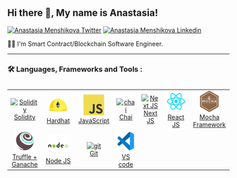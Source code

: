 <h2> Hi there 👋, My name is Anastasia! </h2>

  <!-- Socials: -->

[![Anastasia Menshikova Twitter](https://img.shields.io/badge/Twitter-1DA1F2?style=for-the-badge&logo=twitter&logoColor=white)](https://twitter.com/AnaMenshikova)
[![Anastasia Menshikova Linkedin](https://img.shields.io/badge/LinkedIn-0077B5?style=for-the-badge&logo=linkedin&logoColor=white)](https://www.linkedin.com/in/anastasia-menshikova/)

  <!-- Info: -->

👨‍💻 I'm Smart Contract/Blockchain Software Engineer.

  ---

  <!-- Languages and tools: -->

  ### :hammer_and_wrench: Languages, Frameworks and Tools :

  <div>
  <table align="left">
  <tr>
    <td align="center" width="96">
      <a href="https://soliditylang.org" target="_blank" rel="noreferrer">
      <img src="https://cdn.icon-icons.com/icons2/2107/PNG/512/file_type_solidity_icon_130156.png" width="48" height="48" alt="Solidity" />
      <br>Solidity
    </td>
    <td align="center" width="96">
      <a href="https://hardhat.org" target="_blank" rel="noreferrer">
      <img src="https://github.com/vscode-icons/vscode-icons/blob/master/icons/file_type_hardhat.svg" width="48" height="48" alt="Hardhat" />
      <br>Hardhat
    </td>
    <td align="center" width="96">
      <a href="https://www.javascript.com" target="_blank" rel="noreferrer">
      <img src="https://github.com/devicons/devicon/blob/master/icons/javascript/javascript-original.svg" alt="JavaScript" width="48" height="48"/> 
      <br>JavaScript
    </td>
    <td align="center" width="96">
      <a href="https://www.chaijs.com" target="_blank" rel="noreferrer">
      <img src="https://cdn.worldvectorlogo.com/logos/chai.svg" alt="chai" width="48" height="48"/> 
      <br>Chai
    </td>
    <td align="center" width="96">
      <a href="https://nextjs.org" target="_blank" rel="noreferrer">
      <img src="https://raw.githubusercontent.com/samfromaway/samfromaway/master/.github/images/nextjs.png" width="48" height="48" alt="Next JS" />
      <br>Next JS
    </td>
    <td align="center" width="96">
      <a href="https://reactjs.org" target="_blank" rel="noreferrer">
      <img src="https://github.com/vscode-icons/vscode-icons/blob/master/icons/file_type_reactjs.svg" alt="react" width="48" height="48"/> 
      <br>React JS
    </td>
    <td align="center" width="96">
      <a href="https://mochajs.org" target="_blank" rel="noreferrer">
      <img src="https://github.com/devicons/devicon/blob/master/icons/mocha/mocha-plain.svg" alt="mocha" width="48" height="48"/> 
      <br>Mocha Framework
    </td>
  </tr>
  <tr>
    <td align="center" width="96">
      <a href="https://trufflesuite.com/truffle/" target="_blank" rel="noreferrer">
      <img src="https://github.com/vscode-icons/vscode-icons/blob/master/icons/file_type_truffle.svg" alt="mocha" width="48" height="48"/> 
      <br>Truffle + Ganache
    </td>
    <td align="center" width="96">
      <a href="https://nodejs.org" target="_blank" rel="noreferrer">
      <img src="https://raw.githubusercontent.com/devicons/devicon/master/icons/nodejs/nodejs-original-wordmark.svg" alt="Truffle" width="48" height="48"/> 
      <br>Node JS
    </td>
    <td align="center" width="96">
      <a href="https://git-scm.com" target="_blank" rel="noreferrer">
      <img src="https://www.vectorlogo.zone/logos/git-scm/git-scm-icon.svg" alt="git" width="48" height="48"/> 
      <br>Git
    </td>
    <td align="center" width="96">
      <a href="https://code.visualstudio.com" target="_blank" rel="noreferrer">
      <img src="https://github.com/vscode-icons/vscode-icons/blob/master/icons/file_type_vscode.svg" alt="git" width="48" height="48"/> 
      <br>VS code
    </td>
  </tr>

  </table>
